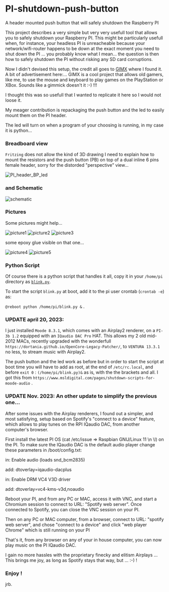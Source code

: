 # PI-shutdown-push-button
A header mounted push button that will safely shutdown the Raspberry PI

This project describes a very simple but very very usefull tool that allows you to safely shutdown your Raspberry PI. This might be particularly usefull when, for instance, your headless PI is unreacheable because your network/wifi-router happens to be down at the exact moment you need to shut down the PI ... you probably know what I mean... the question is then how to safely shutdown the PI without risking any SD card corruptions. 

Now I didn't devised this setup, the credit all goes to [GIMX](https://gimx.fr/wiki/index.php?title=RPi#Autostart_GIMX_at_boot_without_GUI) where I found it. A bit of advertisement here:... GIMX is a cool project that allows old gamers, like me, to use the mouse and keyboard to play games on the PlayStation or XBox. Sounds like a gimmick doesn't it :-) !!!

I thought this was so usefull that I wanted to replicate it here so I would not loose it. 

My meager contribution is repackaging the push button and the led to easily mount them on the PI header.

The led will turn on when a program of your choosing is running, in my case it is python...

### Breadboard view

`Fritzing` does not allow the kind of 3D drawing I need to explain how to mount the resistors and the push button (PB) on top of a dual inline 6 pins female header, sorry for the distorded "perspective" view...

![PI_header_BP_led](https://github.com/jeanrocco/PI-shutdown-push-button/blob/master/PI_Header_PB_LED_bb1.png)

### and Schematic

![schematic](https://github.com/jeanrocco/PI-shutdown-push-button/blob/master/PI_Header_PB_LED_schem.png)

### Pictures

Some pictures might help...

![picture1](https://github.com/jeanrocco/PI-shutdown-push-button/blob/master/20180928_173451.jpg)
![picture2](https://github.com/jeanrocco/PI-shutdown-push-button/blob/master/20180928_173256.jpg)
![picture3](https://github.com/jeanrocco/PI-shutdown-push-button/blob/master/20180928_173220.jpg)

some epoxy glue visible on that one...

![picture4](https://github.com/jeanrocco/PI-shutdown-push-button/blob/master/20180928_172805.jpg)
![picture5](https://github.com/jeanrocco/PI-shutdown-push-button/blob/master/20180928_172744.jpg)


### Python Script

Of course there is a python script that handles it all, copy it in your `/home/pi` directory as [`blink.py`](https://github.com/jeanrocco/PI-shutdown-push-button/blob/master/blink.py.github). 

To start the script `blink.py` at boot, add it to the pi user crontab (`crontab -e`) as:
  
  `@reboot python /home/pi/blink.py &` .
  
###  UPDATE april 20, 2023:
  
  I just installed `Moode 8.3.1`, which comes with an Airplay2 renderer, on a `PI-3b 1.2` equipped with an `IQaudio DAC Pro` HAT. This allows my 2 old mid-2012 MACs, recently upgraded with the wonderfull `https://dortania.github.io/OpenCore-Legacy-Patcher/`, to `VENTURA 13.3.1` no less, to stream music with Airplay2. 
  
  The push button and the led work as before but in order to start the script at boot time you will have to add as root, at the end of  `/etc/rc.local`, and before `exit 0` : `(/home/pi/blink.py)&` as is, with the the brackets and all. I got this from `https://www.msldigital.com/pages/shutdown-scripts-for-moode-audio` .

### UPDATE Nov. 2023: An other update to simplify the previous one...

  After some issues with the Airplay renderers, I found out a simpler, and most satisfying, setup based on Spotify's "connect to a device" feature, which allows to play tunes on the RPI IQaudio DAC, from another computer's browser.
  
  First install the latest PI OS (cat /etc/issue => Raspbian GNU/Linux 11 \n \l) on the PI. To make sure the IQaudio DAC is the default audio player change these parameters in /boot/config.txt: 

in: Enable audio (loads snd_bcm2835)

add: dtoverlay=iqaudio-dacplus


in: Enable DRM VC4 V3D driver

add: dtoverlay=vc4-kms-v3d,noaudio
  
 Reboot your PI, and from any PC or MAC, access it with VNC, and start a Chromium session to connect to URL: "Spotify web server". Once connected to Spotify, you can close the VNC session on your PI. 
 
 Then on any PC or MAC computer, from a browser, connect to URL: "spotify web server", and chose "connect to a device" and click "web player Chrome" which is still running on your PI 
 
 That's it, from any browser on any of your in house computer, you can now play music on the PI IQaudio DAC. 
 
 I gain no more hassles with the proprietary finecky and elitism Airplays ... This brings me joy, as long as Spotify stays that way, but ... :-) !
 
  

### Enjoy !
jrb.
